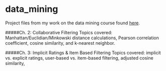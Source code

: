 data_mining
===========

Project files from my work on the data mining course found [here](http://guidetodatamining.com/).

#####Ch. 2: Collaborative Filtering
Topics covered: Manhattan/Euclidian/Minkowski distance calculations, Pearson correlation coefficient, cosine similarity, and k-nearest neighbor.

#####Ch. 3: Implicit Ratings & Item Based Filtering
Topics covered: implicit vs. explicit ratings, user-based vs. item-based filtering, adjusted cosine similarity, 
